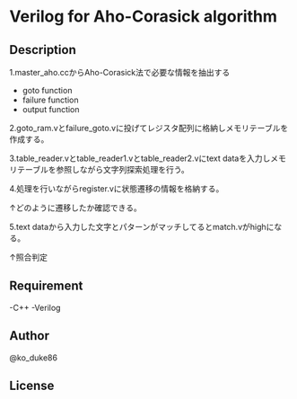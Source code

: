 # Verilog for Aho-Corasick algorithm
## Description
1.master_aho.ccからAho-Corasick法で必要な情報を抽出する
- goto function
- failure function
- output function

2.goto_ram.vとfailure_goto.vに投げてレジスタ配列に格納しメモリテーブルを作成する。

3.table_reader.vとtable_reader1.vとtable_reader2.vにtext dataを入力しメモリテーブルを参照しながら文字列探索処理を行う。

4.処理を行いながらregister.vに状態遷移の情報を格納する。

↑どのように遷移したか確認できる。

5.text dataから入力した文字とパターンがマッチしてるとmatch.vがhighになる。

↑照合判定

## Requirement
-C++
-Verilog

## Author
@ko_duke86

## License
